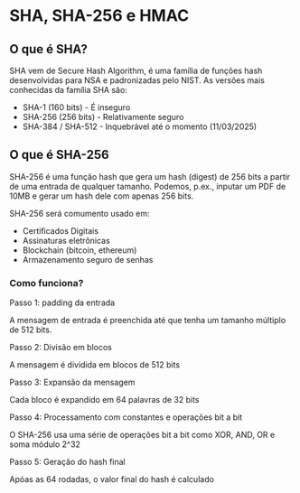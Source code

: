 # SHA, SHA-256 e HMAC

## O que é SHA?

SHA vem de Secure Hash Algorithm, é uma família de funções hash desenvolvidas para NSA e padronizadas pelo NIST. As versões mais conhecidas da família SHA são:

- SHA-1 (160 bits) - É inseguro
- SHA-256 (256 bits) - Relativamente seguro
- SHA-384 / SHA-512 - Inquebrável até o momento (11/03/2025)

## O que é SHA-256

SHA-256 é uma função hash que gera um hash (digest) de 256 bits a partir de uma entrada de qualquer tamanho. Podemos, p.ex., inputar um PDF de 10MB e gerar um hash dele com apenas 256 bits.

SHA-256 será comumento usado em:

* Certificados Digitais
* Assinaturas eletrônicas
* Blockchain (bitcoin, ethereum)
* Armazenamento seguro de senhas

### Como funciona?

Passo 1: padding da entrada

A mensagem de entrada é preenchida até que tenha um tamanho múltiplo de 512 bits.

Passo 2: Divisão em blocos

A mensagem é dividida em blocos de 512 bits

Passo 3: Expansão da mensagem

Cada bloco é expandido em 64 palavras de 32 bits

Passo 4: Processamento com constantes e operações bit a bit

O SHA-256 usa uma série de operações bit a bit como XOR, AND, OR e soma módulo 2^32

Passo 5: Geração do hash final

Apóas as 64 rodadas, o valor final do hash é calculado


